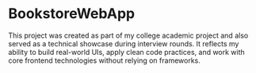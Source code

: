 # BookstoreWebApp
This project was created as part of my college academic project and also served as a technical showcase during interview rounds. It reflects my ability to build real-world UIs, apply clean code practices, and work with core frontend technologies without relying on frameworks.
